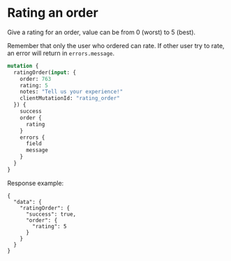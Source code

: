 # Rating an order


Give a rating for an order, value can be from 0 (worst) to 5 (best). 

Remember that only the user who ordered can rate. If other user try to rate, an error will return in `errors.message`.

```graphql
mutation {
  ratingOrder(input: {
    order: 763
    rating: 5
    notes: "Tell us your experience!"
    clientMutationId: "rating_order"
  }) {
    success
    order {
      rating
    } 
    errors {
      field
      message
    }
  }
}
```

Response example:
```
{
  "data": {
    "ratingOrder": {
      "success": true,
      "order": {
        "rating": 5
      }
    }
  }
}
```
